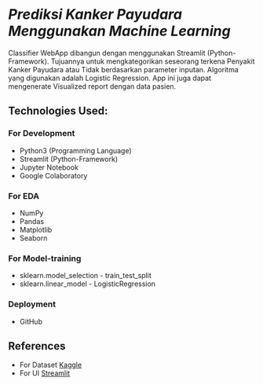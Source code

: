 # *Prediksi Kanker Payudara Menggunakan Machine Learning*

Classifier WebApp dibangun dengan menggunakan Streamlit (Python-Framework). Tujuannya untuk mengkategorikan seseorang terkena Penyakit Kanker Payudara atau Tidak berdasarkan parameter inputan. Algoritma yang digunakan adalah Logistic Regression. App ini juga dapat mengenerate Visualized report dengan data pasien.


## **Technologies Used:**

### For Development
* Python3 (Programming Language)
* Streamlit (Python-Framework)
* Jupyter Notebook
* Google Colaboratory

### For EDA
* NumPy
* Pandas
* Matplotlib
* Seaborn

### For Model-training
* sklearn.model_selection - train_test_split
* sklearn.linear_model - LogisticRegression


### Deployment
* GitHub

## References
* For Dataset [Kaggle](https://www.kaggle.com/datasets/yasserh/breast-cancer-dataset)
* For UI [Streamlit](https://streamlit.io/)
